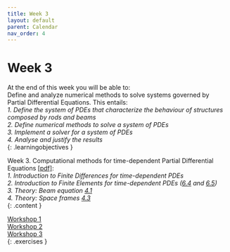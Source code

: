 ```yaml
---
title: Week 3
layout: default
parent: Calendar
nav_order: 4
---
```


# Week 3

At the end of this week you will be able to: <br>
Define and analyze numerical methods to solve systems governed by Partial Differential Equations. This entails:<br>
<i>1. Define the system of PDEs that characterize the behaviour of structures composed by rods and beams</i><br>
<i>2. Define numerical methods to solve a system of PDEs</i> <br>
<i>3. Implement a solver for a system of PDEs</i><br>
<i>4. Analyse and justify the results</i><br>
{: .learningobjectives }

Week 3. Computational methods for time-dependent Partial Differential Equations [[pdf]](https://surfdrive.surf.nl/files/index.php/s/Jm8e95QGRS97bDq/download?path=%2FWeek3&files=3_1_Numerical_methods_for_PDEs.pdf):<br>
<i>1. Introduction to Finite Differences for time-dependent PDEs</i><br>
<i>2. Introduction to Finite Elements for time-dependent PDEs ([6.4](https://teachbooks.tudelft.nl/computational-modelling/dynamics/semi_discrete.html) and [6.5](https://teachbooks.tudelft.nl/computational-modelling/dynamics/time_steppers.html))</i> <br>
<i>3. Theory: Beam equation [4.1](https://teachbooks.tudelft.nl/computational-modelling/structural_linear/euler_bernouilli.html)</i> <br>
<i>4. Theory: Space frames [4.3](https://teachbooks.tudelft.nl/computational-modelling/structural_linear/space_frame.html)</i> <br>
{: .content }

[Workshop 1](https://teachbooks.tudelft.nl/computational-modelling/dynamics/Exercises/Workshop_FEM_dyn_rod.html)<br>
[Workshop 2](https://teachbooks.tudelft.nl/computational-modelling/structural_linear/Exercises/Workshop_FEM_dyn_beam.html)<br>
[Workshop 3](https://teachbooks.tudelft.nl/computational-modelling/structural_linear/Exercises/Workshop_FEM_dyn_space_frames.html)<br>
{: .exercises }
